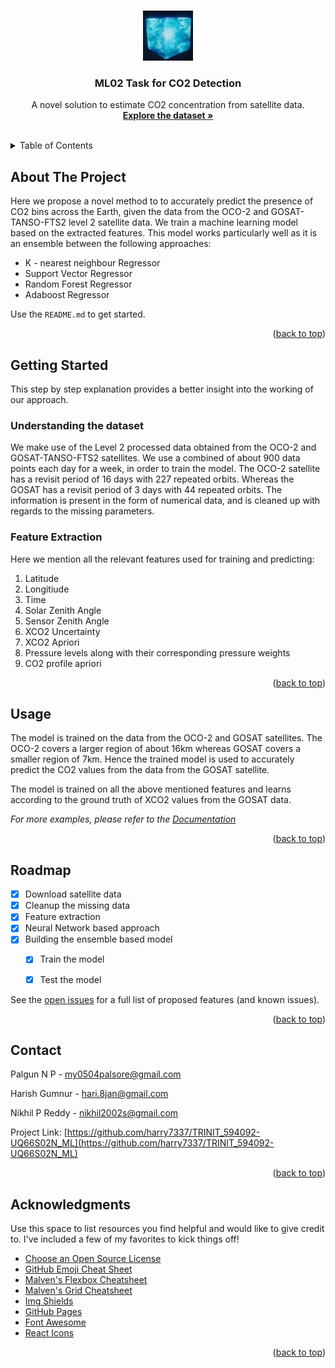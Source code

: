 <!-- Improved compatibility of back to top link: See: https://github.com/othneildrew/Best-README-Template/pull/73 -->
<a name="readme-top"></a>
<!--
*** Thanks for checking out the Best-README-Template. If you have a suggestion
*** that would make this better, please fork the repo and create a pull request
*** or simply open an issue with the tag "enhancement".
*** Don't forget to give the project a star!
*** Thanks again! Now go create something AMAZING! :D
-->



<!-- PROJECT SHIELDS -->
<!--
*** I'm using markdown "reference style" links for readability.
*** Reference links are enclosed in brackets [ ] instead of parentheses ( ).
*** See the bottom of this document for the declaration of the reference variables
*** for contributors-url, forks-url, etc. This is an optional, concise syntax you may use.
*** https://www.markdownguide.org/basic-syntax/#reference-style-links
-->


<!-- PROJECT LOGO -->
<br />
<div align="center">
  <a href="https://github.com/harry7337/TRINIT_594092-UQ66S02N_ML">
    <img src="images/tess.jpg" alt="Logo" width="80" height="80">
  </a>

  <h3 align="center">ML02 Task for CO2 Detection</h3>

  <p align="center">
    A novel solution to estimate CO2 concentration from satellite data.
    <br />
    <a href="https://ocov2.jpl.nasa.gov/"><strong>Explore the dataset »</strong></a>
    <br />
    <br />
    
  </p>
</div>



<!-- TABLE OF CONTENTS -->
<details>
  <summary>Table of Contents</summary>
  <ol>
    <li>
      <a href="#about-the-project">About The Project</a>
    </li>
    <li>
      <a href="#getting-started">Getting Started</a>
    </li>
    <li><a href="#usage">Usage</a></li>
    <li><a href="#roadmap">Roadmap</a></li>
    <li><a href="#contact">Contact</a></li>
    <li><a href="#acknowledgments">Acknowledgments</a></li>
  </ol>
</details>



<!-- ABOUT THE PROJECT -->
## About The Project


Here we propose a novel method to to accurately predict the presence of CO2 bins across the Earth, given the data from the OCO-2 and GOSAT-TANSO-FTS2 level 2 satellite data. We train a machine learning model based on the extracted features. This model works particularly well as it is an ensemble between the following approaches:

* K - nearest neighbour Regressor
* Support Vector Regressor
* Random Forest Regressor
* Adaboost Regressor


Use the `README.md` to get started.

<p align="right">(<a href="#readme-top">back to top</a>)</p>




<!-- GETTING STARTED -->
## Getting Started

This step by step explanation provides a better insight into the working of our approach.

### Understanding the dataset

We make use of the Level 2 processed data obtained from the OCO-2 and GOSAT-TANSO-FTS2 satellites. We use a combined of about 900 data points each day for a week, in order to train the model. The OCO-2 satellite has a revisit period of 16 days with 227 repeated orbits. Whereas the GOSAT has a revisit period of 3 days with 44 repeated orbits. The information is present in the form of numerical data, and is cleaned up with regards to the missing parameters.


### Feature Extraction

Here we mention all the relevant features used for training and predicting:

1. Latitude 
2. Longitiude
3. Time
4. Solar Zenith Angle
5. Sensor Zenith Angle
6. XCO2 Uncertainty
7. XCO2 Apriori
8. Pressure levels along with their corresponding pressure weights
9. CO2 profile apriori

<p align="right">(<a href="#readme-top">back to top</a>)</p>



<!-- USAGE EXAMPLES -->
## Usage

The model is trained on the data from the OCO-2 and GOSAT satellites. The OCO-2 covers a larger region of about 16km whereas GOSAT covers a smaller region of 7km. Hence the trained model is used to accurately predict the CO2 values from the data from the GOSAT satellite. 

The model is trained on all the above mentioned features and learns according to the ground truth of XCO2 values from the GOSAT data.

_For more examples, please refer to the [Documentation](https://example.com)_

<p align="right">(<a href="#readme-top">back to top</a>)</p>



<!-- ROADMAP -->
## Roadmap

- [x] Download satellite data
- [x] Cleanup the missing data
- [x] Feature extraction
- [x] Neural Network based approach
- [x] Building the ensemble based model
    - [x] Train the model 
    - [x] Test the model


See the [open issues](https://github.com/othneildrew/Best-README-Template/issues) for a full list of proposed features (and known issues).

<p align="right">(<a href="#readme-top">back to top</a>)</p>




<!-- CONTACT -->
## Contact

Palgun N P - my0504palsore@gmail.com


Harish Gumnur  - hari.8jan@gmail.com


Nikhil P Reddy - nikhil2002s@gmail.com

Project Link: [https://github.com/harry7337/TRINIT_594092-UQ66S02N_ML](https://github.com/harry7337/TRINIT_594092-UQ66S02N_ML)

<p align="right">(<a href="#readme-top">back to top</a>)</p>




<!-- ACKNOWLEDGMENTS -->
## Acknowledgments

Use this space to list resources you find helpful and would like to give credit to. I've included a few of my favorites to kick things off!

* [Choose an Open Source License](https://choosealicense.com)
* [GitHub Emoji Cheat Sheet](https://www.webpagefx.com/tools/emoji-cheat-sheet)
* [Malven's Flexbox Cheatsheet](https://flexbox.malven.co/)
* [Malven's Grid Cheatsheet](https://grid.malven.co/)
* [Img Shields](https://shields.io)
* [GitHub Pages](https://pages.github.com)
* [Font Awesome](https://fontawesome.com)
* [React Icons](https://react-icons.github.io/react-icons/search)

<p align="right">(<a href="#readme-top">back to top</a>)</p>



<!-- MARKDOWN LINKS & IMAGES -->
<!-- https://www.markdownguide.org/basic-syntax/#reference-style-links -->
[contributors-shield]: https://img.shields.io/github/contributors/othneildrew/Best-README-Template.svg?style=for-the-badge
[contributors-url]: https://github.com/othneildrew/Best-README-Template/graphs/contributors
[forks-shield]: https://img.shields.io/github/forks/othneildrew/Best-README-Template.svg?style=for-the-badge
[forks-url]: https://github.com/othneildrew/Best-README-Template/network/members
[stars-shield]: https://img.shields.io/github/stars/othneildrew/Best-README-Template.svg?style=for-the-badge
[stars-url]: https://github.com/othneildrew/Best-README-Template/stargazers
[issues-shield]: https://img.shields.io/github/issues/othneildrew/Best-README-Template.svg?style=for-the-badge
[issues-url]: https://github.com/othneildrew/Best-README-Template/issues
[license-shield]: https://img.shields.io/github/license/othneildrew/Best-README-Template.svg?style=for-the-badge
[license-url]: https://github.com/othneildrew/Best-README-Template/blob/master/LICENSE.txt
[linkedin-shield]: https://img.shields.io/badge/-LinkedIn-black.svg?style=for-the-badge&logo=linkedin&colorB=555
[linkedin-url]: https://linkedin.com/in/othneildrew
[product-screenshot]: images/screenshot.png
[Next.js]: https://img.shields.io/badge/next.js-000000?style=for-the-badge&logo=nextdotjs&logoColor=white
[Next-url]: https://nextjs.org/
[React.js]: https://img.shields.io/badge/React-20232A?style=for-the-badge&logo=react&logoColor=61DAFB
[React-url]: https://reactjs.org/
[Vue.js]: https://img.shields.io/badge/Vue.js-35495E?style=for-the-badge&logo=vuedotjs&logoColor=4FC08D
[Vue-url]: https://vuejs.org/
[Angular.io]: https://img.shields.io/badge/Angular-DD0031?style=for-the-badge&logo=angular&logoColor=white
[Angular-url]: https://angular.io/
[Svelte.dev]: https://img.shields.io/badge/Svelte-4A4A55?style=for-the-badge&logo=svelte&logoColor=FF3E00
[Svelte-url]: https://svelte.dev/
[Laravel.com]: https://img.shields.io/badge/Laravel-FF2D20?style=for-the-badge&logo=laravel&logoColor=white
[Laravel-url]: https://laravel.com
[Bootstrap.com]: https://img.shields.io/badge/Bootstrap-563D7C?style=for-the-badge&logo=bootstrap&logoColor=white
[Bootstrap-url]: https://getbootstrap.com
[JQuery.com]: https://img.shields.io/badge/jQuery-0769AD?style=for-the-badge&logo=jquery&logoColor=white
[JQuery-url]: https://jquery.com 
